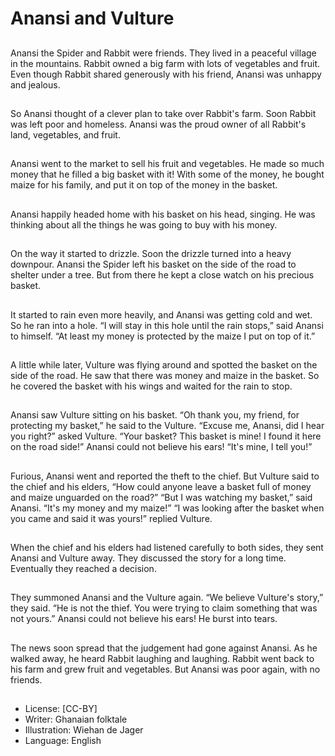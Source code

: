 # Anansi and Vulture

##
Anansi the Spider and Rabbit were
friends. They lived in a peaceful
village in the mountains.
Rabbit owned a big farm with lots of
vegetables and fruit.
Even though Rabbit shared
generously with his friend, Anansi
was unhappy and jealous.

##
So Anansi thought of a clever plan
to take over Rabbit's farm.
Soon Rabbit was left poor and
homeless. Anansi was the proud
owner of all Rabbit's land,
vegetables, and fruit.

##
Anansi went to the market to sell
his fruit and vegetables.
He made so much money that he
filled a big basket with it!
With some of the money, he bought
maize for his family, and put it on
top of the money in the basket.

##
Anansi happily headed home with
his basket on his head, singing.
He was thinking about all the things
he was going to buy with his money.

##
On the way it started to drizzle.
Soon the drizzle turned into a heavy
downpour.
Anansi the Spider left his basket on
the side of the road to shelter under
a tree. But from there he kept a
close watch on his precious basket.

##
It started to rain even more heavily,
and Anansi was getting cold and
wet. So he ran into a hole.
“I will stay in this hole until the rain
stops,” said Anansi to himself. “At
least my money is protected by the
maize I put on top of it.”

##
A little while later, Vulture was
flying around and spotted the
basket on the side of the road.
He saw that there was money and
maize in the basket.
So he covered the basket with his
wings and waited for the rain to
stop.

##
Anansi saw Vulture sitting on his
basket.
“Oh thank you, my friend, for
protecting my basket,” he said to
the Vulture.
“Excuse me, Anansi, did I hear you
right?” asked Vulture. “Your basket?
This basket is mine! I found it here
on the road side!”
Anansi could not believe his ears!
“It's mine, I tell you!”

##
Furious, Anansi went and reported
the theft to the chief. But Vulture
said to the chief and his elders,
“How could anyone leave a basket
full of money and maize unguarded
on the road?”
“But I was watching my basket,”
said Anansi. “It's my money and my
maize!”
“I was looking after the basket
when you came and said it was
yours!” replied Vulture.

##
When the chief and his elders had
listened carefully to both sides, they
sent Anansi and Vulture away.
They discussed the story for a long
time.
Eventually they reached a decision.

##
They summoned Anansi and the
Vulture again.
“We believe Vulture's story,” they
said. “He is not the thief. You were
trying to claim something that was
not yours.”
Anansi could not believe his ears!
He burst into tears.

##
The news soon spread that the
judgement had gone against
Anansi.
As he walked away, he heard Rabbit
laughing and laughing.
Rabbit went back to his farm and
grew fruit and vegetables.
But Anansi was poor again, with no
friends.

##
* License: [CC-BY]
* Writer: Ghanaian folktale
* Illustration: Wiehan de Jager
* Language: English
